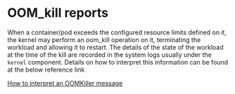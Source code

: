 # OOM_kill reports

When a container/pod exceeds the configured resource limits defined on it, the kernel may perform an oom_kill operation on it, terminating
the workload and allowing it to restart. The details of the state of the workload at the time of the kill are recorded in the system logs 
usually under the `kernel` component. Details on how to interpret this information can be found at the below reference link

[How to interpret an OOMKiller message](https://access.redhat.com/solutions/5788651)
